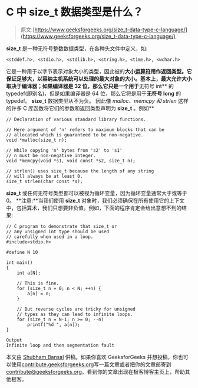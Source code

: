 # C 中 size_t 数据类型是什么？

> 原文:[https://www.geeksforgeeks.org/size_t-data-type-c-language/](https://www.geeksforgeeks.org/size_t-data-type-c-language/)

**size_t** 是一种无符号整数数据类型，在各种头文件中定义，如:

```
<stddef.h>, <stdio.h>, <stdlib.h>, <string.h>, <time.h>, <wchar.h>
```

它是一种用于以字节表示对象大小的类型，因此被的**大小[运算符](http://pubs.opengroup.org/onlinepubs/9699919799/basedefs/stddef.h.html)用作返回类型。它保证足够大，以容纳主机系统可以处理的最大对象的大小。基本上，最大允许大小取决于编译器；如果编译器是 32 位，那么它只是一个用于**无符号 int** 的 typedef(即别名)，但是如果编译器是 64 位，那么它将是用于**无符号 long** 的 typedef。 **size_t** 数据类型从不为负。
因此像 *malloc、memcpy 和 strlen* 这样的许多 C 库函数将它们的参数和返回类型声明为 **size_t** 。例如** 

```
// Declaration of various standard library functions.

// Here argument of 'n' refers to maximum blocks that can be
// allocated which is guaranteed to be non-negative.
void *malloc(size_t n);

// While copying 'n' bytes from 's2' to 's1'
// n must be non-negative integer.
void *memcpy(void *s1, void const *s2, size_t n);

// strlen() uses size_t because the length of any string
// will always be at least 0.
size_t strlen(char const *s);
```

**size_t** 或任何无符号类型都可以被视为循环变量，因为循环变量通常大于或等于 0。
**注意:**当我们使用 **size_t** 对象时，我们必须确保在所有使用它的上下文中，包括算术，我们只想要非负值。例如，下面的程序肯定会给出意想不到的结果:

```
// C program to demonstrate that size_t or
// any unsigned int type should be used 
// carefully when used in a loop.
#include<stdio.h>

#define N 10

int main()
{
    int a[N];

    // This is fine.
    for (size_t n = 0; n < N; ++n) {
        a[n] = n;
    }

    // But reverse cycles are tricky for unsigned 
    // types as they can lead to infinite loops.
    for (size_t n = N-1; n >= 0; --n)
        printf("%d ", a[n]);
}
```

```
Output
Infinite loop and then segmentation fault

```

本文由 [Shubham Bansal](https://www.quora.com/profile/Shubham-Bansal-209) 供稿。如果你喜欢 GeeksforGeeks 并想投稿，你也可以使用[contribute.geeksforgeeks.org](http://www.contribute.geeksforgeeks.org)写一篇文章或者把你的文章邮寄到 contribute@geeksforgeeks.org。看到你的文章出现在极客博客主页上，帮助其他极客。